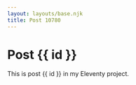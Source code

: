 ```yaml
---
layout: layouts/base.njk
title: Post 10780
---
```


# Post {{ id }}

This is post {{ id }} in my Eleventy project.
